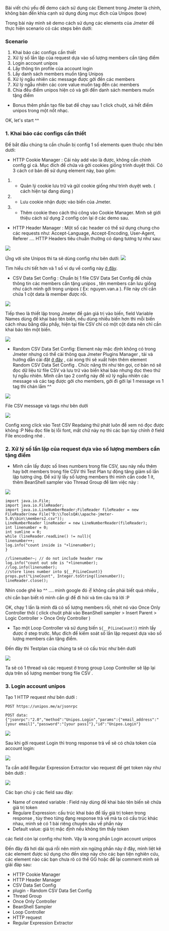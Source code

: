 Bài viết chủ yếu để demo cách sử dụng các Element trong Jmeter là chính, không bàn đến khía cạnh sử dụng đúng mục đích của Unipos (bow)

Trong bài này mình sẽ demo cách sử dụng các elements của Jmeter để thực hiện scenario có các steps bên dưới:
### Scenario
1. Khai báo các configs cần thiết
2. Xử lý số lần lặp của request dựa vào số lượng members cần tặng điểm
3. Login account unipos
4. Lấy thông tin profile của account login
5. Lấy danh sách members muốn tặng Unipos
6. Xử lý ngẫu nhiên các message được gởi đến các members
7. Xử lý ngẫu nhiên các core value muốn tag đến các members
8. Chia đều điểm unipos hiện có và gởi đến danh sách members muốn tặng điểm

* Bonus thêm phần tạo file bat để chạy sau 1 click chuột, xả hết điểm unipos trong một nốt nhạc.

OK, let's start ^^

### 1. Khai báo các configs cần thiết
Để bắt đầu chúng ta cần chuẩn bị config 1 số elements quen thuộc như bên dưới:

+ HTTP Cookie Manager : Cái này add vào là được, không cần chỉnh config gì cả. Mục đích để chứa và gởi cookies giống trình duyệt thôi. Có 3 cách cơ bản để sử dụng element này, bao gồm:
1.  - Quản lý cookie lưu trữ và gửi cookie giống như trình duyệt web. ( cách hiện tại đang dùng )
1.  - Lưu cookie nhận được vào biến của Jmeter.
1.  - Thêm cookie theo cách thủ công vào Cookie Manager.
Mình sẽ giới thiệu cách sử dụng 2 config còn lại ở các demo sau.

+ HTTP Header Manager : Một số các header có thể sử dụng chung cho các requests như: Accept-Language, Accept-Encoding, User-Agent, Referer .... HTTP Headers tiêu chuẩn thường có dạng tương tự như sau:

![](https://images.viblo.asia/318df1aa-43d1-4cb9-8df0-ad2dd2fd53a3.jpg)

Ứng với site Unipos thì ta sẽ dùng config như bên dưới:
![](https://images.viblo.asia/fd76f5b6-69de-4f2d-9a17-3ac287a53fec.jpg)

Tìm hiểu chi tiết hơn và 1 số ví dụ về config này [ở đây](https://www.blazemeter.com/blog/using-jmeters-http-header-manager).

+ CSV Data Set Config : Chuẩn bị 1 file CSV Data Set Config để chứa thông tin các members cần tặng unipos , tên members cần lưu giống như cách mình gởi trong unipos ( Ex: nguyen.van.a ). File này chỉ cần chứa 1 cột data là member được rồi.

![](https://images.viblo.asia/c74b3794-0831-41fb-8078-80e708b0e1f6.jpg)

Tiếp theo là thiết lập trong Jmeter để gán giá trị vào biến, field Variable Names dùng để khai báo tên biến, nếu dùng nhiều biến hơn thì mỗi biến cách nhau bằng dấu phẩy, hiện tại file CSV chỉ có một cột data nên chỉ cần khai báo tên một biến.

![](https://images.viblo.asia/7a4db951-3e4d-4851-a426-7a70a1cd9be8.png)

+ Random CSV Data Set Config: Element này mặc định không có trong Jmeter nhưng có thể cài thông qua Jmeter Plugins Manager , tải và hướng dẫn cài đặt [ở đây](https://jmeter-plugins.org/wiki/PluginsManager/) , cài xong thì sẽ xuất hiện thêm element Random CSV Data Set Config . Chức năng thì như tên gọi, cơ bản nó sẽ đọc dữ liệu từ file CSV và lưu trữ vào biến khai báo nhưng đọc theo thứ tự ngẫu nhiên. Mình cần tạo 2 config này để xử lý ngẫu nhiên các message và các tag được gởi cho members, gởi đi gởi lại 1 message vs 1 tag thì chán lắm ^^

![](https://images.viblo.asia/e16fe5ad-93c2-4510-8f76-0c5e3944ab14.png)

File CSV message và tags như bên dưới

![](https://images.viblo.asia/954cf0d8-52f7-4c8f-b027-a676fae73217.jpg)

Config xong click vào Test CSV Readaing thử phát luôn để xem nó đọc được không :P Nếu đọc file bị lỗi font, mất chữ này nọ thì các bạn tùy chỉnh ở field File encoding nhé .

### 2. Xử lý số lần lặp của request dựa vào số lượng members cần tặng điểm

+ Mình cần lấy được số lines numbers trong file CSV, sau này nếu thêm hay bớt members trong file CSV thì Test Plan tự động tăng giảm số lần lặp tương ứng.
Để xử lý lấy số lượng members thì mình cần code 1 ít, thêm BeanShell sampler vào Thread Group để làm việc này :

![](https://images.viblo.asia/e0d2053d-4abd-4b9e-a461-41b480940e84.png)

```
import java.io.File;
import java.io.FileReader;
import java.io.LineNumberReader;FileReader fileReader = new FileReader(new File("D:\\ToolsQA\\apache-jmeter-5.0\\bin\\members2.csv"));
LineNumberReader lineReader = new LineNumberReader(fileReader);
int linenumber = 0;
int sumline = 0;
while (lineReader.readLine() != null){
linenumber++;
log.info("count inside is "+linenumber);
}

//linenumber–; // do not include header row
log.info("count out sde is "+linenumber);
//log.info(linenumber);
//store lines number into ${__P(LineCount)}
props.put("LineCount", Integer.toString(linenumber));
lineReader.close();
```

Nhìn code ghê ko ^^ .... mình google đó :v: không cần phải biết quá nhiều , chỉ cần bạn biết rõ mình cần gì để đi hỏi và tìm câu trả lời :P 

OK, chạy 1 lần là mình đã có số lượng members rồi, nhét nó vào Once Only Controller thôi ( click chuột phải vào BeanShell sampler > Insert Parent > Logic Controller > Once Only Controller )

+ Tạo một Loop Controller và sử dụng biến `${__P(LineCount)}` mình lấy được ở step trước. Mục đích để kiếm soát số lần lặp request dựa vào số lượng members cần tặng điểm.

Đến đây thì Testplan của chúng ta sẽ có cấu trúc như bên dưới

![](https://images.viblo.asia/3187f05a-b08e-44b9-9bb4-472d2361f143.png)

Ta sẽ có 1 thread và các request ở trong group Loop Controller sẽ lặp lại dựa trên số lượng member trong file CSV . 

### 3. Login account unipos

Tạo 1 HTTP request như bên dưới :

```
POST https://unipos.me/a/jsonrpc

POST data:
{"jsonrpc":"2.0","method":"Unipos.Login","params":{"email_address":"[your email]","password":"[your pass]"},"id":"Unipos.Login"}

```

![](https://images.viblo.asia/b7b077f4-474d-4067-a61e-46ced7671053.png)

Sau khi gởi request Login thì trong response trả về sẽ có chứa token của account login: 

![](https://images.viblo.asia/62b146c0-09be-480d-bf2a-925bc77646e4.png)

Ta cần add Regular Expression Extractor vào request để get token này như bên dưới :

![](https://images.viblo.asia/d3af274e-5e3a-4bd1-9897-c08b87ef4d06.png)

Các bạn chú ý các field sau đây: 
- Name of created variable : Field này dùng để khai báo tên biến sẽ chứa giá trị token
- Regulare Expression: cấu trúc khai báo để lấy giá trị token trong response , tùy theo từng đạng response trả về mà ta có cấu trúc khác nhau, mình sẽ có 1 bài riêng chuyên sâu về phần này
- Default value: giá trị mặc định nếu không tìm thấy token 

các field còn lại config như hình. Vậy là xong phần Login account unipos

Đến đây đã hơi dài quá rồi nên mình xin ngừng phần này ở đây, mình liệt kê các element được sử dụng cho đến step này cho các bạn tiện nghiên cứu, các element nào các bạn chưa rõ có thể GG hoặc để lại comment mình sẽ giải đáp sau:

+ HTTP Cookie Manager
+ HTTP Header Manager
+ CSV Data Set Config
+ plugin - Random CSV Data Set Config
+ Thread Group
+ Once Only Controller
+ BeanShell Sampler
+ Loop Controller
+ HTTP request
+ Regular Expression Extractor